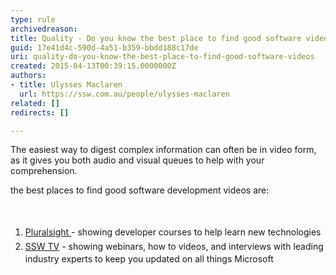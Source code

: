 ```yaml
---
type: rule
archivedreason: 
title: Quality - Do you know the best place to find good software videos?
guid: 17e41d4c-590d-4a51-b359-bbdd188c17de
uri: quality-do-you-know-the-best-place-to-find-good-software-videos
created: 2015-04-13T00:39:15.0000000Z
authors:
- title: Ulysses Maclaren
  url: https://ssw.com.au/people/ulysses-maclaren
related: []
redirects: []

---
```



​​The easiest way to digest complex information can often be in video form, as it gives you both audio and visual queues to help with your comprehension.&#160;<div>the best places to find good software development videos are&#58;</div>
<br><excerpt class='endintro'></excerpt><br>
<ol><li><span style="line-height&#58;1.6;">​</span><span style="line-height&#58;1.6;"><a href="http&#58;//www.pluralsight.com/">Pluralsight </a>- showing developer courses to help learn new technologies</span><span style="line-height&#58;1.6;">​</span><br></li><li><span style="line-height&#58;1.6;"><a href="http&#58;//tv.ssw.com.au/">SSW TV</a> - showing webinars,&#160;​how to videos, and interviews with leading industry​ experts to keep you updated on all things Microsoft</span></li></ol><p><br></p>


